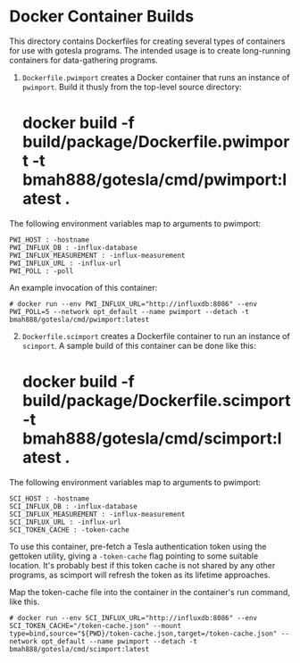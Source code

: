 Docker Container Builds
=======================

This directory contains Dockerfiles for creating several types of
containers for use with gotesla programs.  The intended usage is to
create long-running containers for data-gathering programs.

1.  `Dockerfile.pwimport` creates a Docker container that runs an
instance of `pwimport`.  Build it thusly from the top-level source
directory:

    # docker build -f build/package/Dockerfile.pwimport -t bmah888/gotesla/cmd/pwimport:latest .

The following environment variables map to arguments to pwimport:

    PWI_HOST : -hostname
    PWI_INFLUX_DB : -influx-database
    PWI_INFLUX_MEASUREMENT : -influx-measurement
    PWI_INFLUX_URL : -influx-url
    PWI_POLL : -poll

An example invocation of this container:

    # docker run --env PWI_INFLUX_URL="http://influxdb:8086" --env PWI_POLL=5 --network opt_default --name pwimport --detach -t bmah888/gotesla/cmd/pwimport:latest

2.  `Dockerfile.scimport` creates a Dockerfile container to run an
instance of `scimport`.  A sample build of this container can be done
like this:

    # docker build -f build/package/Dockerfile.scimport -t bmah888/gotesla/cmd/scimport:latest .

The following environment variables map to arguments to pwimport:

    SCI_HOST : -hostname
    SCI_INFLUX_DB : -influx-database
    SCI_INFLUX_MEASUREMENT : -influx-measurement
    SCI_INFLUX_URL : -influx-url
    SCI_TOKEN_CACHE : -token-cache

To use this container, pre-fetch a Tesla authentication token using
the gettoken utility, giving a `-token-cache` flag pointing to some
suitable location. It's probably best if this token cache is not
shared by any other programs, as scimport will refresh the token as
its lifetime approaches.

Map the token-cache file into the container in the container's run
command, like this.

    # docker run --env SCI_INFLUX_URL="http://influxdb:8086" --env SCI_TOKEN_CACHE="/token-cache.json" --mount type=bind,source="${PWD}/token-cache.json,target=/token-cache.json" --network opt_default --name pwimport --detach -t bmah888/gotesla/cmd/scimport:latest
